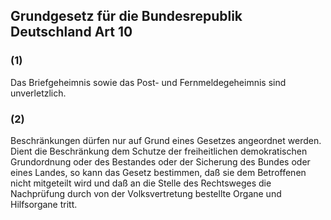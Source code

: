 ## Grundgesetz für die Bundesrepublik Deutschland  Art 10 

### (1) 
Das Briefgeheimnis sowie das Post- und Fernmeldegeheimnis sind unverletzlich.

### (2)
Beschränkungen dürfen nur auf Grund eines Gesetzes angeordnet werden. Dient die Beschränkung dem Schutze der freiheitlichen demokratischen Grundordnung oder des Bestandes oder der Sicherung des Bundes oder eines Landes, so kann das Gesetz bestimmen, daß sie dem Betroffenen nicht mitgeteilt wird und daß an die Stelle des Rechtsweges die Nachprüfung durch von der Volksvertretung bestellte Organe und Hilfsorgane tritt.
